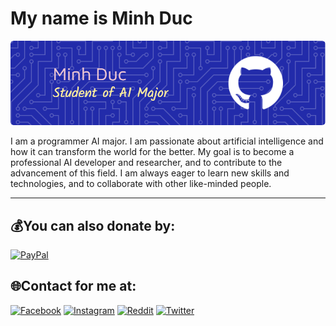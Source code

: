# My name is Minh Duc  
![Header](https://github.com/Minhduc2323/Minhduc2323/blob/main/github-header-image%20(3).png) 

  I am a programmer AI major. I am passionate about artificial intelligence and how it can transform the world for the better. My goal is to become a professional AI developer and researcher, and to contribute to the advancement of this field. I am always eager to learn new skills and technologies, and to collaborate with other like-minded people. 




---

  ## 💰You can also donate by:
  [![PayPal](https://img.shields.io/badge/PayPal-00457C?style=for-the-badge&logo=paypal&logoColor=white)](https://paypal.me/Jack2r)  

  ## 🌐Contact for me at:
[![Facebook](https://img.shields.io/badge/Facebook-%231877F2.svg?logo=Facebook&logoColor=white)](https://www.facebook.com/produce.selekta) [![Instagram](https://img.shields.io/badge/Instagram-%23E4405F.svg?logo=Instagram&logoColor=white)](https://www.instagram.com/thanhtran_05/?utm_source=qr&igshid=MThlNWY1MzQwNA%3D%3D) [![Reddit](https://img.shields.io/badge/Reddit-%23FF4500.svg?logo=Reddit&logoColor=white)](https://www.reddit.com/user/minhducnguyen2323) [![Twitter](https://img.shields.io/badge/Twitter-%231DA1F2.svg?logo=Twitter&logoColor=white)](https://twitter.com/MinhcNg70634419) 



  


